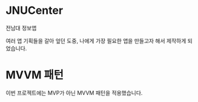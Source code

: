# JNUCenter
전남대 정보앱

여러 앱 기획들을 갈아 엎던 도중, 나에게 가장 필요한 앱을 만들고자 해서 제작하게 되었습니다.


# MVVM 패턴

이번 프로젝트에는 MVP가 아닌 MVVM 패턴을 적용했습니다. 
